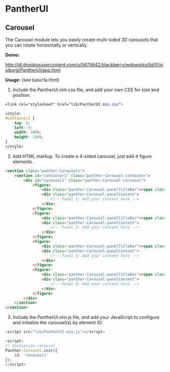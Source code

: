 PantherUI
=========

Carousel
--------

The Carousel module lets you easily create multi-sided 3D carousels that you can rotate horizontally or vertically.

**Demo:**

http://dl.dropboxusercontent.com/u/5670642/blackberry/webworks/bb10/psiborg/PantherUI/app.html

**Usage:** (see basic1a.html)

1. Include the PantherUI.min.css file, and add your own CSS for size and position.

``` css
<link rel="stylesheet" href="lib/PantherUI.min.css">

<style>
#container1 {
    top: 0;
    left: 0;
    width: 100%;
    height: 100%;
}
</style>
```

2. Add HTML markup. To create a 4-sided carousel, just add 4 figure elements.

``` html
<section class="panther-Carousels">
    <section id="container1" class="panther-Carousel-container">
        <div id="carousel1" class="panther-Carousel-carousel">
            <figure>
                <div class="panther-Carousel-panelTitleBar"><span class="panther-Carousel-panelTitle">&lt; Carousel 1 &gt;</span></div>
                <div class="panther-Carousel-panelContent">
                    <!-- Panel 1: Add your content here -->
                </div>
            </figure>
            <figure>
                <div class="panther-Carousel-panelTitleBar"><span class="panther-Carousel-panelTitle">&lt; 2 &gt;</span></div>
                <div class="panther-Carousel-panelContent">
                    <!-- Panel 2: Add your content here -->
                </div>
            </figure>
            <figure>
                <div class="panther-Carousel-panelTitleBar"><span class="panther-Carousel-panelTitle">&lt; 3 &gt;</span></div>
                <div class="panther-Carousel-panelContent">
                    <!-- Panel 3: Add your content here -->
                </div>
            </figure>
            <figure>
                <div class="panther-Carousel-panelTitleBar"><span class="panther-Carousel-panelTitle">&lt; 4 &gt;</span></div>
                <div class="panther-Carousel-panelContent">
                    <!-- Panel 4: Add your content here -->
                </div>
            </figure>
        </div>
    </section>
</section>
```

3. Include the PantherUI.min.js file, and add your JavaScript to configure and initialize the carousel(s) by element ID:

``` js
<script src="lib/PantherUI.min.js"></script>

<script>
// Initialize carousel
Panther.Carousel.init({
    id: 'carousel1'
});
</script>
```
